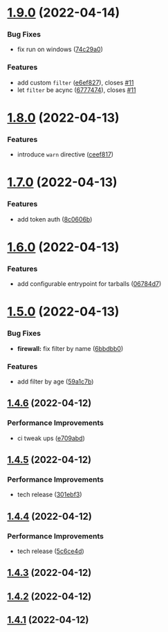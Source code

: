 # [1.9.0](https://github.com/antongolub/npm-registry-firewall/compare/v1.8.0...v1.9.0) (2022-04-14)


### Bug Fixes

* fix run on windows ([74c29a0](https://github.com/antongolub/npm-registry-firewall/commit/74c29a0b690a3cc8e90c106f293989a265b1de72))


### Features

* add custom `filter` ([e6ef827](https://github.com/antongolub/npm-registry-firewall/commit/e6ef82734da4d2725e9e48a8dc6a0e82e38def7b)), closes [#11](https://github.com/antongolub/npm-registry-firewall/issues/11)
* let `filter` be acync ([6777474](https://github.com/antongolub/npm-registry-firewall/commit/6777474433778158efbb1035def821d0c38dd81a)), closes [#11](https://github.com/antongolub/npm-registry-firewall/issues/11)

# [1.8.0](https://github.com/antongolub/npm-registry-firewall/compare/v1.7.0...v1.8.0) (2022-04-13)


### Features

* introduce `warn` directive ([ceef817](https://github.com/antongolub/npm-registry-firewall/commit/ceef817b704cf9a1a8159b8ecf2cba45f979f8c3))

# [1.7.0](https://github.com/antongolub/npm-registry-firewall/compare/v1.6.0...v1.7.0) (2022-04-13)


### Features

* add token auth ([8c0606b](https://github.com/antongolub/npm-registry-firewall/commit/8c0606b8f640b44c17c3de2d138816f695c50728))

# [1.6.0](https://github.com/antongolub/npm-registry-firewall/compare/v1.5.0...v1.6.0) (2022-04-13)


### Features

* add configurable entrypoint for tarballs ([06784d7](https://github.com/antongolub/npm-registry-firewall/commit/06784d77687e849d5710841921a260189cce078b))

# [1.5.0](https://github.com/antongolub/npm-registry-firewall/compare/v1.4.6...v1.5.0) (2022-04-13)


### Bug Fixes

* **firewall:** fix filter by name ([6bbdbb0](https://github.com/antongolub/npm-registry-firewall/commit/6bbdbb04fca1351f907db2b9a38adac92ea6ddcd))


### Features

* add filter by age ([59a1c7b](https://github.com/antongolub/npm-registry-firewall/commit/59a1c7b211353c245b74217eba7b00d2aa548c3c))

## [1.4.6](https://github.com/antongolub/npm-registry-firewall/compare/v1.4.5...v1.4.6) (2022-04-12)


### Performance Improvements

* ci tweak ups ([e709abd](https://github.com/antongolub/npm-registry-firewall/commit/e709abde2f9c10da07bd7e47a9cc22ec429a7779))

## [1.4.5](https://github.com/antongolub/npm-registry-firewall/compare/v1.4.4...v1.4.5) (2022-04-12)


### Performance Improvements

* tech release ([301ebf3](https://github.com/antongolub/npm-registry-firewall/commit/301ebf39c9456a05dbadd114665eabae2a168968))

## [1.4.4](https://github.com/antongolub/npm-registry-firewall/compare/v1.4.3...v1.4.4) (2022-04-12)


### Performance Improvements

* tech release ([5c6ce4d](https://github.com/antongolub/npm-registry-firewall/commit/5c6ce4d9d328a7462f7da5d07ba2c38369796d9e))

## [1.4.3](https://github.com/antongolub/npm-registry-firewall/compare/v1.4.2...v1.4.3) (2022-04-12)

## [1.4.2](https://github.com/antongolub/npm-registry-firewall/compare/v1.4.1...v1.4.2) (2022-04-12)

## [1.4.1](https://github.com/antongolub/npm-registry-firewall/compare/v1.4.0...v1.4.1) (2022-04-12)
